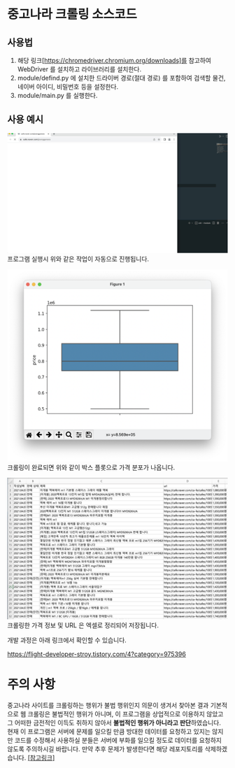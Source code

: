 # 중고나라 크롤링 소스코드

## 사용법
1. 해당 링크[https://chromedriver.chromium.org/downloads]를 참고하여 WebDriver 를 설치하고 라이브러리를 설치한다.
2. module/defind.py 에 설치한 드라이버 경로(절대 경로) 를 포함하여 검색할 물건, 네이버 아이디, 비밀번호 등을 설정한다.
3. module/main.py 를 실행한다.

## 사용 예시
![Alt text](corlling.gif)
프로그램 실행시 위와 같은 작업이 자동으로 진행됩니다.


![Alt text](image.png)
크롤링이 완료되면 위와 같이 박스 플롯으로 가격 분포가 나옵니다.

![Alt text](image-1.png)
크롤링한 가격 정보 및 URL 은 엑셀로 정리되어 저장됩니다.


개발 과정은 아래 링크에서 확인할 수 있습니다.

https://flight-developer-stroy.tistory.com/4?category=975396


# 주의 사항
중고나라 사이트를 크롤링하는 행위가 불법 행위인지 의문이 생겨서 찾아본 결과 기본적으로 웹 크롤링은 불법적인 행위가 아니며, 이 프로그램을 상업적으로 이용하지 않았고 그 어떠한 금전적인 이득도 취하지 않아서 **불법적인 행위가 아니라고 판단**하였습니다.
현재 이 프로그램은 서버에 문제를 일으킬 만큼 방대한 데이터를 요청하고 있지는 않지만 코드를 수정해서 사용하실 분들은 서버에 부화를 일으킬 정도로 데이터를 요청하지 않도록 주의하시길 바랍니다. 만약 추후 문제가 발생한다면 해당 레포지토리를 삭제하겠습니다. 
[[참고링크]](https://brunch.co.kr/@8d1b089f514b4d5/33)
